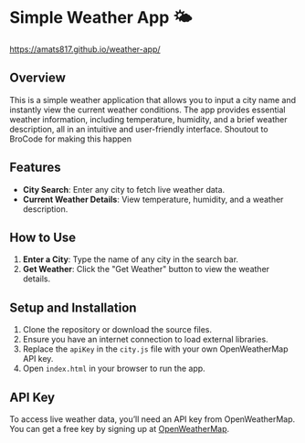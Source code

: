 # Simple Weather App 🌤️
https://amats817.github.io/weather-app/

## Overview
This is a simple weather application that allows you to input a city name and instantly view the current weather conditions. The app provides essential weather information, including temperature, humidity, and a brief weather description, all in an intuitive and user-friendly interface. Shoutout to BroCode for making this happen

## Features
- **City Search**: Enter any city to fetch live weather data.
- **Current Weather Details**: View temperature, humidity, and a weather description.

## How to Use
1. **Enter a City**: Type the name of any city in the search bar.
2. **Get Weather**: Click the "Get Weather" button to view the weather details.

## Setup and Installation
1. Clone the repository or download the source files.
2. Ensure you have an internet connection to load external libraries.
3. Replace the `apiKey` in the `city.js` file with your own OpenWeatherMap API key.
4. Open `index.html` in your browser to run the app.

## API Key
To access live weather data, you’ll need an API key from OpenWeatherMap. You can get a free key by signing up at [OpenWeatherMap](https://openweathermap.org/api).
